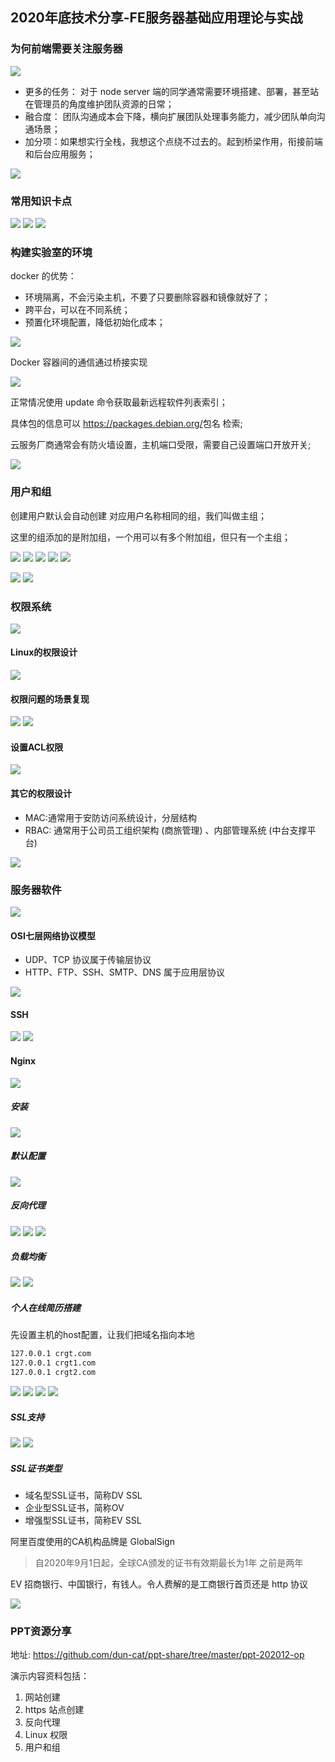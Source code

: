 ## 2020年底技术分享-FE服务器基础应用理论与实战 
### 为何前端需要关注服务器

![](001.jpeg)

* 更多的任务： 对于 node server 端的同学通常需要环境搭建、部署，甚至站在管理员的角度维护团队资源的日常；
* 融合度： 团队沟通成本会下降，横向扩展团队处理事务能力，减少团队单向沟通场景；
* 加分项：如果想实行全栈，我想这个点绕不过去的。起到桥梁作用，衔接前端和后台应用服务；

![](002.jpeg)

### 常用知识卡点

![](003.jpeg)
![](004.jpeg)
![](005.jpeg)

### 构建实验室的环境

docker 的优势：

* 环境隔离，不会污染主机，不要了只要删除容器和镜像就好了；
* 跨平台，可以在不同系统；
* 预置化环境配置，降低初始化成本；

![](006.jpeg)

Docker 容器间的通信通过桥接实现

![](007.jpeg)

正常情况使用 update 命令获取最新远程软件列表索引；

具体包的信息可以  <https://packages.debian.org/>包名 检索;

云服务厂商通常会有防火墙设置，主机端口受限，需要自己设置端口开放开关;

![](008.jpeg)

### 用户和组

创建用户默认会自动创建 对应用户名称相同的组，我们叫做主组；

这里的组添加的是附加组，一个用可以有多个附加组，但只有一个主组；

![](009.jpeg)
![](010.jpeg)
![](011.jpeg)
![](012.jpeg)
![](013.jpeg)

![](014.jpeg)
![](015.jpeg)

### 权限系统

![](016.jpeg)

#### Linux的权限设计

![](017.jpeg)

#### 权限问题的场景复现

![](018.jpeg)
![](019.jpeg)

#### 设置ACL权限

![](020.jpeg)

#### 其它的权限设计

* MAC:通常用于安防访问系统设计，分层结构
* RBAC: 通常用于公司员工组织架构 (商旅管理) 、内部管理系统 (中台支撑平台)

![](021.jpeg)

### 服务器软件

![](022.jpeg)

#### OSI七层网络协议模型

* UDP、TCP 协议属于传输层协议
* HTTP、FTP、SSH、SMTP、DNS 属于应用层协议

![](023.jpeg)

#### SSH

![](024.jpeg)
![](025.jpeg)

#### Nginx

![](026.jpeg)

##### 安装

![](027.jpeg)

##### 默认配置

![](028.jpeg)

##### 反向代理

![](036.jpeg)
![](037.jpeg)
![](038.jpeg)

##### 负载均衡

![](039.jpeg)
![](040.jpeg)

##### 个人在线简历搭建

先设置主机的host配置，让我们把域名指向本地

``` xml
127.0.0.1 crgt.com
127.0.0.1 crgt1.com
127.0.0.1 crgt2.com
```

![](029.jpeg)
![](030.jpeg)
![](031.jpeg)
![](032.jpeg)

##### SSL支持

![](033.jpeg)
![](034.jpeg)

##### SSL证书类型

* 域名型SSL证书，简称DV SSL
* 企业型SSL证书，简称OV
* 增强型SSL证书，简称EV SSL

阿里百度使用的CA机构品牌是 GlobalSign

> 自2020年9月1日起，全球CA颁发的证书有效期最长为1年 之前是两年

EV 招商银行、中国银行，有钱人。令人费解的是工商银行首页还是 http 协议

![](035.jpeg)

### PPT资源分享

地址: <https://github.com/dun-cat/ppt-share/tree/master/ppt-202012-op>

演示内容资料包括：

1. 网站创建
2. https 站点创建
3. 反向代理
4. Linux 权限
5. 用户和组
